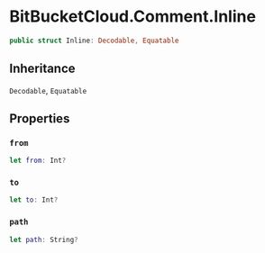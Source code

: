 # BitBucketCloud.Comment.Inline

``` swift
public struct Inline: Decodable, Equatable
```

## Inheritance

`Decodable`, `Equatable`

## Properties

### `from`

``` swift
let from: Int?
```

### `to`

``` swift
let to: Int?
```

### `path`

``` swift
let path: String?
```

